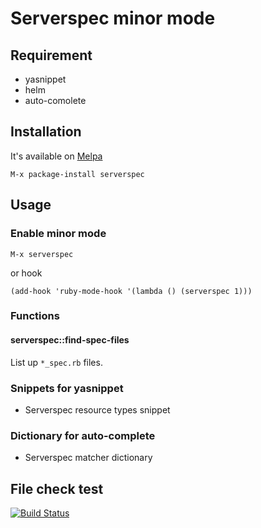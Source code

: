 # Serverspec minor mode

## Requirement

- yasnippet
- helm
- auto-comolete

## Installation

It's available on [Melpa](http://melpa.milkbox.net/)

    M-x package-install serverspec

## Usage

### Enable minor mode

    M-x serverspec

or hook

    (add-hook 'ruby-mode-hook '(lambda () (serverspec 1)))

### Functions

#### serverspec::find-spec-files

List up `*_spec.rb` files.

### Snippets for yasnippet

- Serverspec resource types snippet

### Dictionary for auto-complete

- Serverspec matcher dictionary

## File check test

[![Build Status](https://travis-ci.org/k1LoW/emacs-serverspec.svg?branch=master)](https://travis-ci.org/k1LoW/emacs-serverspec)
